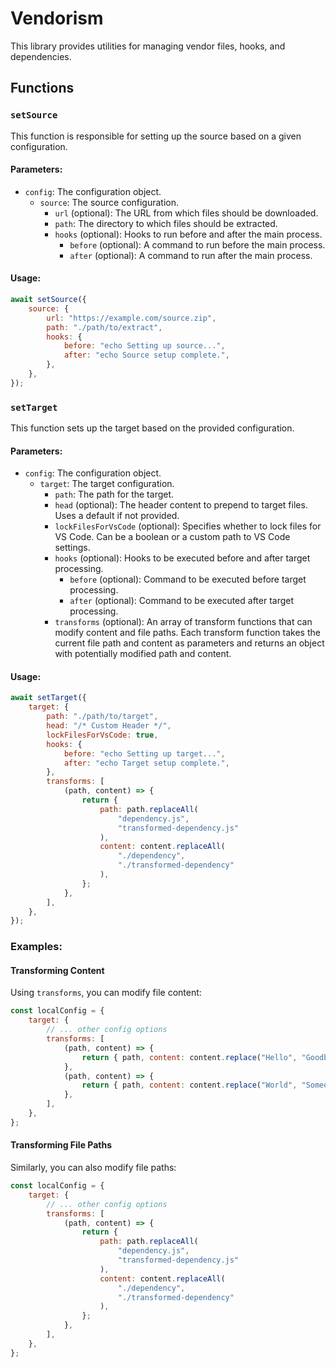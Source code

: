 # Vendorism

This library provides utilities for managing vendor files, hooks, and dependencies.

## Functions

### `setSource`

This function is responsible for setting up the source based on a given configuration.

#### Parameters:

-   `config`: The configuration object.
    -   `source`: The source configuration.
        -   `url` (optional): The URL from which files should be downloaded.
        -   `path`: The directory to which files should be extracted.
        -   `hooks` (optional): Hooks to run before and after the main process.
            -   `before` (optional): A command to run before the main process.
            -   `after` (optional): A command to run after the main process.

#### Usage:

```javascript
await setSource({
	source: {
		url: "https://example.com/source.zip",
		path: "./path/to/extract",
		hooks: {
			before: "echo Setting up source...",
			after: "echo Source setup complete.",
		},
	},
});
```

### `setTarget`

This function sets up the target based on the provided configuration.

#### Parameters:

-   `config`: The configuration object.
    -   `target`: The target configuration.
        -   `path`: The path for the target.
        -   `head` (optional): The header content to prepend to target files. Uses a default if not provided.
        -   `lockFilesForVsCode` (optional): Specifies whether to lock files for VS Code. Can be a boolean or a custom path to VS Code settings.
        -   `hooks` (optional): Hooks to be executed before and after target processing.
            -   `before` (optional): Command to be executed before target processing.
            -   `after` (optional): Command to be executed after target processing.
        -   `transforms` (optional): An array of transform functions that can modify content and file paths. Each transform function takes the current file path and content as parameters and returns an object with potentially modified path and content.

#### Usage:

```javascript
await setTarget({
	target: {
		path: "./path/to/target",
		head: "/* Custom Header */",
		lockFilesForVsCode: true,
		hooks: {
			before: "echo Setting up target...",
			after: "echo Target setup complete.",
		},
		transforms: [
			(path, content) => {
				return {
					path: path.replaceAll(
						"dependency.js",
						"transformed-dependency.js"
					),
					content: content.replaceAll(
						"./dependency",
						"./transformed-dependency"
					),
				};
			},
		],
	},
});
```

### Examples:

#### Transforming Content

Using `transforms`, you can modify file content:

```javascript
const localConfig = {
	target: {
		// ... other config options
		transforms: [
			(path, content) => {
				return { path, content: content.replace("Hello", "Goodbye") };
			},
			(path, content) => {
				return { path, content: content.replace("World", "Someone") };
			},
		],
	},
};
```

#### Transforming File Paths

Similarly, you can also modify file paths:

```javascript
const localConfig = {
	target: {
		// ... other config options
		transforms: [
			(path, content) => {
				return {
					path: path.replaceAll(
						"dependency.js",
						"transformed-dependency.js"
					),
					content: content.replaceAll(
						"./dependency",
						"./transformed-dependency"
					),
				};
			},
		],
	},
};
```
